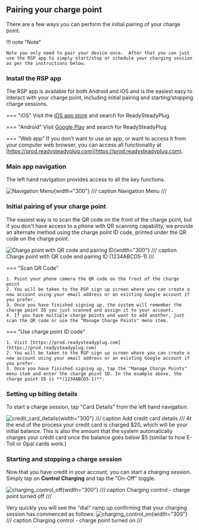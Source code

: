 ## Pairing your charge point

There are a few ways you can perform the initial pairing of your charge point.

!!! note "Note"

    Note you only need to pair your device once.  After that you can just use the RSP app to simply start/stop or schedule your charging session as per the instructions below.


### Install the RSP app
The RSP app is available for both Android and iOS and is the easiest easy to interact with your charge point, including initial pairing and starting/stopping charge sessions.

=== "iOS"
	Visit the [iOS app store](https://apple.com/au/app-store/) and search for ReadySteadyPlug

=== "Android"
	Visit [Google Play](https://play.google.com/store/apps/) and search for ReadySteadyPlug

=== "Web app"
	If you don't want to use an app, or want to access it from your computer web browser, you can access all functionality at [https://prod.readysteadyplug.com](https://prod.readysteadyplug.com).

### Main app navigation
The left hand navigation provides access to all the key functions.

![Navigation Menu](assets/navigation_menu.png){width="300"}
/// caption
Navigation Menu
///

### Initial pairing of your charge point
The easiest way is to scan the QR code on the front of the charge point, but if you don't have access to a phone with QR scanning capability, we provide an alternate method using the charge point ID code, printed under the QR code on the charge point.

![Charge point with QR code and pairing ID](assets/outlet_with_QR_code_close_up.png){width="300"}
/// caption
Charge point with QR code and pairing ID (1234ABCD5-1)
///

=== "Scan QR Code"

    1. Point your phone camera the QR code on the front of the charge point
    2. You will be taken to the RSP sign up screen where you can create a new account using your email address or an existing Google account if you prefer.
    3. Once you have finished signing up, the system will remember the charge point ID you just scanned and assign it to your account.
    4. If you have multiple charge points and want to add another, just scan the QR code or use the "Manage Charge Points" menu item.

=== "Use charge point ID code"

    1. Visit [https://prod.readysteadyplug.com](https://prod.readysteadyplug.com)
    2. You will be taken to the RSP sign up screen where you can create a new account using your email address or an existing Google account if you prefer.
    3. Once you have finished signing up, tap the "Manage Charge Points" menu item and enter the charge point ID. In the example above, the charge point ID is **(1234ABCD5-1)**.

### Setting up billing details
To start a charge session, tap "Card Details" from the left hand navigation.

![credit_card_details](assets/credit_card_details.png){width="300"}
/// caption
Add credit card details
///
At the end of the process your credit card is charged $20, which will be your initial balance. This is also the amount that the system automatically charges your credit card once the balance goes below $5 (similar to how E-Toll or Opal cards work.)

### Starting and stopping a charge session
Now that you have credit in your account, you can start a charging session.
Simply tap on **Control Charging** and tap the "On-Off" toggle.

![charging_control_off](assets/charging_control_off.png){width="300"}
/// caption
Charging control - charge point turned off
///

Very quickly you will see the "dial" ramp up confirming that your charging session has commenced as follows:
![charging_control_on](assets/charging_control_on.png){width="300"}
/// caption
Charging control - charge point turned on
///



